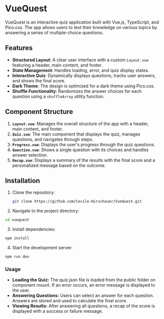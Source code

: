 # VueQuest

VueQuest is an interactive quiz application built with Vue.js, TypeScript, and Pico.css. The app allows users to test their knowledge on various topics by answering a series of multiple-choice questions.

## Features

- **Structured Layout**: A clear user interface with a custom `Layout.vue` featuring a header, main content, and footer.
- **State Management**: Handles loading, error, and quiz display states.
- **Interactive Quiz**: Dynamically displays questions, tracks user answers, and shows the final score.
- **Dark Theme**: The design is optimized for a dark theme using Pico.css.
- **Shuffle Functionality**: Randomizes the answer choices for each question using a `shuffleArray` utility function.

## Component Structure

1. **`Layout.vue`**: Manages the overall structure of the app with a header, main content, and footer.
2. **`Quiz.vue`**: The main component that displays the quiz, manages questions, and navigates through steps.
3. **`Progress.vue`**: Displays the user's progress through the quiz questions.
4. **`Question.vue`**: Shows a single question with its choices and handles answer selection.
5. **`Recap.vue`**: Displays a summary of the results with the final score and a personalized message based on the outcome.

## Installation

1. Clone the repository:

   ```bash
   git clone https://github.com/Cecile-Hirschauer/VueQuest.git
   
2. Navigate to the project directory:

```bash
cd vuequest
```
3. Install dependencies:

```bash
npm install
```
4. Start the development server:

```bash
npm run dev
```

### Usage
- **Loading the Quiz:** The quiz.json file is loaded from the public folder on component mount. If an error occurs, an error message is displayed to the user.
- **Answering Questions:** Users can select an answer for each question. Answers are stored and used to calculate the final score.
- **Viewing Results:** After answering all questions, a recap of the score is displayed with a success or failure message.
